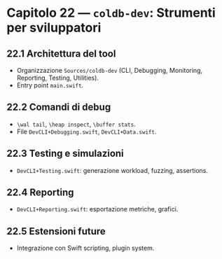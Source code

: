 # Capitolo 22 — `coldb-dev`: Strumenti per sviluppatori

## 22.1 Architettura del tool
- Organizzazione `Sources/coldb-dev` (CLI, Debugging, Monitoring, Reporting, Testing, Utilities).
- Entry point `main.swift`.

## 22.2 Comandi di debug
- `\wal tail`, `\heap inspect`, `\buffer stats`.
- File `DevCLI+Debugging.swift`, `DevCLI+Data.swift`.

## 22.3 Testing e simulazioni
- `DevCLI+Testing.swift`: generazione workload, fuzzing, assertions.

## 22.4 Reporting
- `DevCLI+Reporting.swift`: esportazione metriche, grafici.

## 22.5 Estensioni future
- Integrazione con Swift scripting, plugin system.
